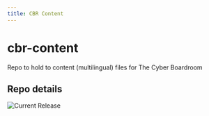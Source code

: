 ```yaml
---
title: CBR Content
---
```


# cbr-content
Repo to hold to content (multilingual) files for The Cyber Boardroom


## Repo details

![Current Release](https://img.shields.io/badge/release-v0.9.25-blue)


